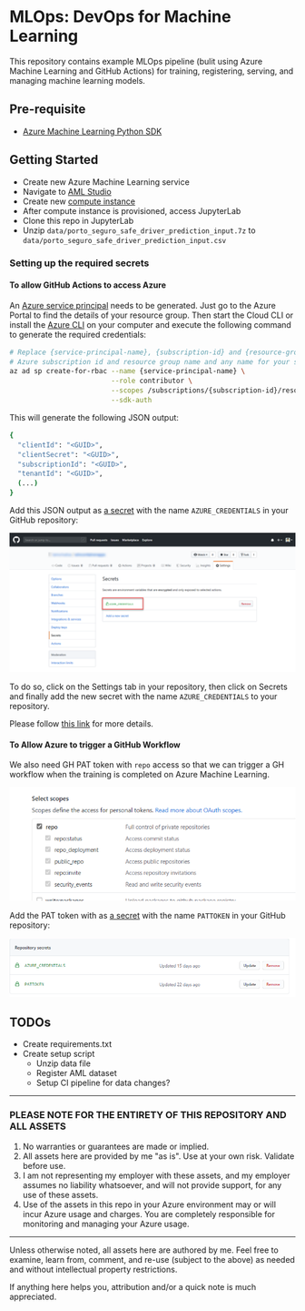 # MLOps: DevOps for Machine Learning

This repository contains example MLOps pipeline (bulit using Azure Machine Learning and GitHub Actions) for training, registering, serving, and managing machine learning models.

## Pre-requisite

- [Azure Machine Learning Python SDK](https://docs.microsoft.com/en-us/python/api/overview/azure/ml/?view=azure-ml-py)

## Getting Started

- Create new Azure Machine Learning service
- Navigate to [AML Studio](https://ml.azure.com/)
- Create new [compute instance](https://docs.microsoft.com/en-us/azure/machine-learning/concept-compute-instance)
- After compute instance is provisioned, access JupyterLab
- Clone this repo in JupyterLab
- Unzip `data/porto_seguro_safe_driver_prediction_input.7z` to `data/porto_seguro_safe_driver_prediction_input.csv`

### Setting up the required secrets

#### To allow GitHub Actions to access Azure
An [Azure service principal](https://docs.microsoft.com/en-us/azure/active-directory/develop/app-objects-and-service-principals) needs to be generated. Just go to the Azure Portal to find the details of your resource group. Then start the Cloud CLI or install the [Azure CLI](https://docs.microsoft.com/en-us/cli/azure/install-azure-cli?view=azure-cli-latest) on your computer and execute the following command to generate the required credentials:

```sh
# Replace {service-principal-name}, {subscription-id} and {resource-group} with your
# Azure subscription id and resource group name and any name for your service principle
az ad sp create-for-rbac --name {service-principal-name} \
                         --role contributor \
                         --scopes /subscriptions/{subscription-id}/resourceGroups/{resource-group} \
                         --sdk-auth
```

This will generate the following JSON output:

```sh
{
  "clientId": "<GUID>",
  "clientSecret": "<GUID>",
  "subscriptionId": "<GUID>",
  "tenantId": "<GUID>",
  (...)
}
```

Add this JSON output as [a secret](https://help.github.com/en/actions/configuring-and-managing-workflows/creating-and-storing-encrypted-secrets#creating-encrypted-secrets) with the name `AZURE_CREDENTIALS` in your GitHub repository:

<p align="center">
  <img src="docs/images/secrets.png" alt="GitHub Template repository" width="700"/>
</p>

To do so, click on the Settings tab in your repository, then click on Secrets and finally add the new secret with the name `AZURE_CREDENTIALS` to your repository.

Please follow [this link](https://help.github.com/en/actions/configuring-and-managing-workflows/creating-and-storing-encrypted-secrets#creating-encrypted-secrets) for more details.

#### To Allow Azure to trigger a GitHub Workflow
 We also need GH PAT token with `repo` access so that we can trigger a GH workflow when the training is completed on Azure Machine Learning.

 <p align="center">
  <img src="docs/images/pat_scope.png" alt="GitHub Template repository" width="700"/>
</p>

 Add the PAT token with as [a secret](https://help.github.com/en/actions/configuring-and-managing-workflows/creating-and-storing-encrypted-secrets#creating-encrypted-secrets) with the name `PATTOKEN` in your GitHub repository:
 <p align="center">
  <img src="docs/images/pat_secret.png" alt="GitHub Template repository" width="700"/>
</p>

## TODOs

- Create requirements.txt
- Create setup script
  - Unzip data file
  - Register AML dataset
  - Setup CI pipeline for data changes?

---

### PLEASE NOTE FOR THE ENTIRETY OF THIS REPOSITORY AND ALL ASSETS

1. No warranties or guarantees are made or implied.
2. All assets here are provided by me "as is". Use at your own risk. Validate before use.
3. I am not representing my employer with these assets, and my employer assumes no liability whatsoever, and will not provide support, for any use of these assets.
4. Use of the assets in this repo in your Azure environment may or will incur Azure usage and charges. You are completely responsible for monitoring and managing your Azure usage.

---

Unless otherwise noted, all assets here are authored by me. Feel free to examine, learn from, comment, and re-use (subject to the above) as needed and without intellectual property restrictions.

If anything here helps you, attribution and/or a quick note is much appreciated.
